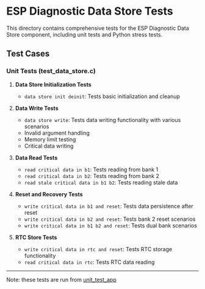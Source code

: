 # ESP Diagnostic Data Store Tests

This directory contains comprehensive tests for the ESP Diagnostic Data Store component, including unit tests and Python stress tests.

## Test Cases

### Unit Tests (test_data_store.c)

1. **Data Store Initialization Tests**
   - `data store init deinit`: Tests basic initialization and cleanup

2. **Data Write Tests**
   - `data store write`: Tests data writing functionality with various scenarios
   - Invalid argument handling
   - Memory limit testing
   - Critical data writing

3. **Data Read Tests**
   - `read critical data in b1`: Tests reading from bank 1
   - `read critical data in b2`: Tests reading from bank 2
   - `read stale critical data in b1 b2`: Tests reading stale data

4. **Reset and Recovery Tests**
   - `write critical data in b1 and reset`: Tests data persistence after reset
   - `write critical data in b2 and reset`: Tests bank 2 reset scenarios
   - `write critical data in b1 b2 and reset`: Tests dual bank scenarios

5. **RTC Store Tests**
   - `write critical data in rtc and reset`: Tests RTC storage functionality
   - `read critical data in rtc`: Tests RTC data reading

---

Note: these tests are run from [unit_test_app](../../../unit_test_app)

